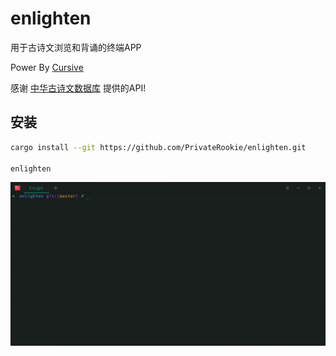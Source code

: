 # enlighten
用于古诗文浏览和背诵的终端APP

Power By [Cursive](https://github.com/gyscos/cursive)

感谢 [中华古诗文数据库](https://github.com/caoxingyu/chinese-gushiwen) 提供的API!

## 安装

```bash
cargo install --git https://github.com/PrivateRookie/enlighten.git

enlighten
```

![demo](assets/demo.gif)

